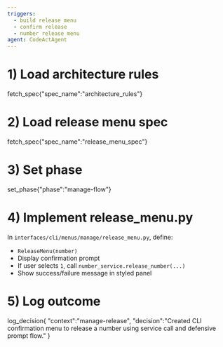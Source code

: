 ```yaml
---
triggers:
  - build release menu
  - confirm release
  - number release menu
agent: CodeActAgent
---
```


# 1) Load architecture rules
fetch_spec{"spec_name":"architecture_rules"}

# 2) Load release menu spec
fetch_spec{"spec_name":"release_menu_spec"}

# 3) Set phase
set_phase{"phase":"manage-flow"}

# 4) Implement release_menu.py
In `interfaces/cli/menus/manage/release_menu.py`, define:
- `ReleaseMenu(number)`
- Display confirmation prompt
- If user selects `1`, call `number_service.release_number(...)`
- Show success/failure message in styled panel

# 5) Log outcome
log_decision{
  "context":"manage-release",
  "decision":"Created CLI confirmation menu to release a number using service call and defensive prompt flow."
}
